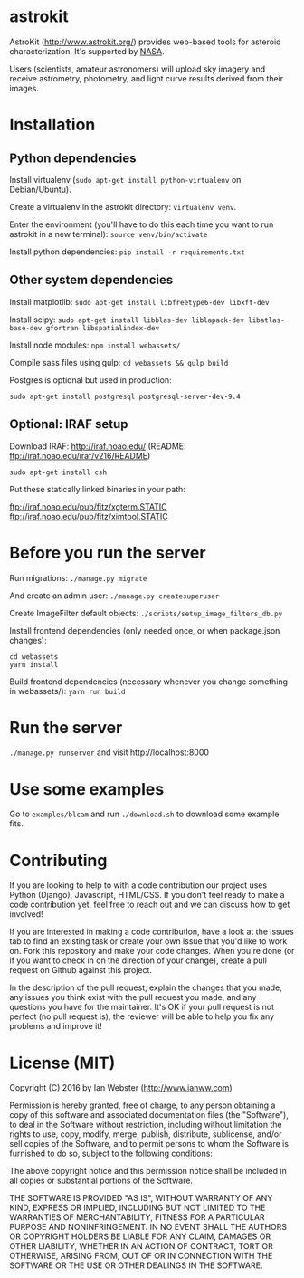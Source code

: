 # astrokit

AstroKit (http://www.astrokit.org/) provides web-based tools for asteroid
characterization.  It's supported by [NASA](http://nspires.nasaprs.com/external/).

Users (scientists, amateur astronomers) will upload sky imagery and receive
astrometry, photometry, and light curve results derived from their images.

# Installation

## Python dependencies

Install virtualenv (`sudo apt-get install python-virtualenv` on Debian/Ubuntu).

Create a virtualenv in the astrokit directory: `virtualenv venv`.

Enter the environment (you'll have to do this each time you want to run astrokit in a new terminal): `source venv/bin/activate`

Install python dependencies:  `pip install -r requirements.txt`

## Other system dependencies

Install matplotlib: `sudo apt-get install libfreetype6-dev libxft-dev`

Install scipy: `sudo apt-get install libblas-dev liblapack-dev libatlas-base-dev gfortran libspatialindex-dev`

Install node modules: `npm install webassets/`

Compile sass files using gulp: `cd webassets && gulp build`

Postgres is optional but used in production:

    sudo apt-get install postgresql postgresql-server-dev-9.4

## Optional: IRAF setup

Download IRAF: http://iraf.noao.edu/ (README: ftp://iraf.noao.edu/iraf/v216/README)

`sudo apt-get install csh`

Put these statically linked binaries in your path:

ftp://iraf.noao.edu/pub/fitz/xgterm.STATIC
ftp://iraf.noao.edu/pub/fitz/ximtool.STATIC

# Before you run the server

Run migrations:  `./manage.py migrate`

And create an admin user:  `./manage.py createsuperuser`

Create ImageFilter default objects:  `./scripts/setup_image_filters_db.py`

Install frontend dependencies (only needed once, or when package.json changes):
```
cd webassets
yarn install
```

Build frontend dependencies (necessary whenever you change something in webassets/): `yarn run build`

# Run the server

`./manage.py runserver` and visit http://localhost:8000

# Use some examples

Go to `examples/blcam` and run `./download.sh` to download some example fits.

# Contributing

If you are looking to help to with a code contribution our project uses Python (Django), Javascript, HTML/CSS. If you don't feel ready to make a code contribution yet, feel free to reach out and we can discuss how to get involved!

If you are interested in making a code contribution, have a look at the issues tab to find an existing task or create your own issue that you'd like to work on.  Fork this repository and make your code changes.  When you're done (or if you want to check in on the direction of your change), create a pull request on Github against this project.

In the description of the pull request, explain the changes that you made, any issues you think exist with the pull request you made, and any questions you have for the maintainer. It's OK if your pull request is not perfect (no pull request is), the reviewer will be able to help you fix any problems and improve it!

# License (MIT)

Copyright (C) 2016 by Ian Webster (http://www.ianww.com)

Permission is hereby granted, free of charge, to any person obtaining a copy of this software and associated documentation files (the "Software"), to deal in the Software without restriction, including without limitation the rights to use, copy, modify, merge, publish, distribute, sublicense, and/or sell copies of the Software, and to permit persons to whom the Software is furnished to do so, subject to the following conditions:

The above copyright notice and this permission notice shall be included in all copies or substantial portions of the Software.

THE SOFTWARE IS PROVIDED "AS IS", WITHOUT WARRANTY OF ANY KIND, EXPRESS OR IMPLIED, INCLUDING BUT NOT LIMITED TO THE WARRANTIES OF MERCHANTABILITY, FITNESS FOR A PARTICULAR PURPOSE AND NONINFRINGEMENT. IN NO EVENT SHALL THE AUTHORS OR COPYRIGHT HOLDERS BE LIABLE FOR ANY CLAIM, DAMAGES OR OTHER LIABILITY, WHETHER IN AN ACTION OF CONTRACT, TORT OR OTHERWISE, ARISING FROM, OUT OF OR IN CONNECTION WITH THE SOFTWARE OR THE USE OR OTHER DEALINGS IN THE SOFTWARE.
